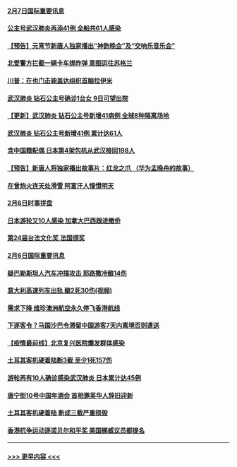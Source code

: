 #### [2月7日国际重要讯息](../pages/prog202/a102771747.md?t=02071922) 
#### [公主号武汉肺炎再添41例 全船共61人感染](../pages/prog202/a102771703.md?t=02071922) 
#### [【预告】元宵节新唐人独家播出“神韵晚会”及“交响乐音乐会”](../pages/prog202/a102767674.md?t=02071922) 
#### [北爱警方拦截一辆卡车绑炸弹 意图运往苏格兰](../pages/prog202/a102771609.md?t=02071922) 
#### [川普：在也门击毙盖达组织首脑拉伊米](../pages/prog202/a102771528.md?t=02071922) 
#### [武汉肺炎 钻石公主号确诊1台女 9日可望出院](../pages/prog202/a102771518.md?t=02071922) 
#### [【更新】武汉肺炎 钻石公主号新增41病例 全球8种隔离场地](../pages/prog202/a102770740.md?t=02071922) 
#### [武汉肺炎 钻石公主号新增41例 累计达61人](../pages/prog202/a102771486.md?t=02071922) 
#### [含中国籍配偶 日本第4架包机从武汉接回198人](../pages/prog202/a102771472.md?t=02071922) 
#### [【预告】新唐人将独家播出故事片：红龙之爪 （华为孟晚舟的故事）](../pages/prog202/a102767728.md?t=02071922) 
#### [在曾炮火连天处滑雪 阿富汗人憧憬明天](../pages/prog202/a102771290.md?t=02071922) 
#### [2月6日时事拼盘](../pages/prog202/a102771225.md?t=02071922) 
#### [日本游轮又10人感染 加拿大巴西跟进撤侨](../pages/prog202/a102771084.md?t=02071922) 
#### [第24届台法文化奖 法国颁奖](../pages/prog202/a102771032.md?t=02071922) 
#### [2月6日国际重要讯息](../pages/prog202/a102770794.md?t=02071922) 
#### [疑巴勒斯坦人汽车冲撞攻击 耶路撒冷酿14伤](../pages/prog202/a102770586.md?t=02071922) 
#### [意大利高速列车出轨 酿2死30伤(视频)](../pages/prog202/a102770762.md?t=02071922) 
#### [需求下降 维珍澳洲航空永久停飞香港航线](../pages/prog202/a102770751.md?t=02071922) 
#### [下逐客令？马国沙巴令滞留中国游客7天内离境否则遣送](../pages/prog202/a102770640.md?t=02071922) 
#### [【疫情最前线】北京复兴医院爆发群体感染](../pages/prog202/a102770602.md?t=02071922) 
#### [土耳其客机硬着陆断3截 至少1死157伤](../pages/prog202/a102770508.md?t=02071922) 
#### [游轮再有10人确诊感染武汉肺炎 日本累计达45例](../pages/prog202/a102770476.md?t=02071922) 
#### [唐宁街10号中国年酒会 首相邀英华人辞旧迎新](../pages/prog202/a102770458.md?t=02071922) 
#### [土耳其客机硬着陆 断成三截严重损毁](../pages/prog202/a102770239.md?t=02071922) 
#### [香港抗争运动逐诺贝尔和平奖 美国挪威议员都提名](../pages/prog202/a102770390.md?t=02071922) 

----
#### [ >>> 更早内容 <<< ](../indexes/prog202-earlier.md)
